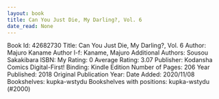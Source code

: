 ```yaml
---
layout: book
title: Can You Just Die, My Darling?, Vol. 6
date_read: None
---
```


Book Id: 42682730
Title: Can You Just Die, My Darling?, Vol. 6
Author: Majuro Kaname
Author l-f: Kaname, Majuro
Additional Authors: Sousou Sakakibara
ISBN: 
My Rating: 0
Average Rating: 3.07
Publisher: Kodansha Comics Digital-First!
Binding: Kindle Edition
Number of Pages: 206
Year Published: 2018
Original Publication Year: 
Date Added: 2020/11/08
Bookshelves: kupka-wstydu
Bookshelves with positions: kupka-wstydu (#2000)

